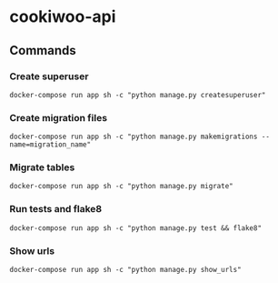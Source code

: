 # cookiwoo-api

## Commands

### Create superuser

```
docker-compose run app sh -c "python manage.py createsuperuser"
```

### Create migration files

```
docker-compose run app sh -c "python manage.py makemigrations --name=migration_name"
```

### Migrate tables

```
docker-compose run app sh -c "python manage.py migrate"
```

### Run tests and flake8

```
docker-compose run app sh -c "python manage.py test && flake8" 
```

### Show urls

```
docker-compose run app sh -c "python manage.py show_urls"
```
